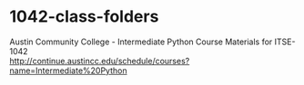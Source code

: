 # 1042-class-folders
Austin Community College - Intermediate Python
Course Materials for ITSE-1042   
http://continue.austincc.edu/schedule/courses?name=Intermediate%20Python   
